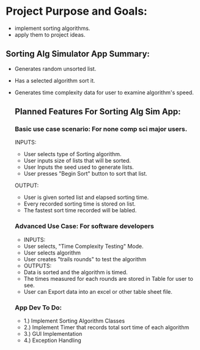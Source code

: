# Project Purpose and Goals:

- implement sorting algorithms.
- apply them to project ideas.

## Sorting Alg Simulator App Summary:
- Generates random unsorted list.
- Has a selected algorithm sort it.
- Generates time complexity data for user to examine algorithm's speed.

    ## Planned Features For Sorting Alg Sim App:
    ### Basic use case scenario: For none comp sci major users.
    INPUTS:
    - User selects type of Sorting  algorithm.
    - User inputs size of lists that will be sorted.
    - User Inputs the seed used to generate lists.
    - User presses "Begin Sort" button to sort that list.

    OUTPUT: 
    - User is given sorted list and elapsed sorting time.
    - Every recorded sorting time is stored on list.
    - The fastest sort time recorded will be labled.

    ### Advanced Use Case: For software developers
    - INPUTS:
    - User selects, "Time Complexity Testing" Mode.
    - User selects algorithm
    - User creates "trails rounds" to   test the algorithm
    - OUTPUTS:
    - Data is sorted and the algorithm is timed.
    - The times measured for each rounds are stored in Table for user to see.
    - User can Export data into an excel or other table sheet file.

    ### App Dev To Do:
    - 1.) Implement Sorting Algorithm Classes
    - 2.) Implement Timer that records total sort time of each algorithm
    - 3.) GUI Implementation
    - 4.) Exception Handling

